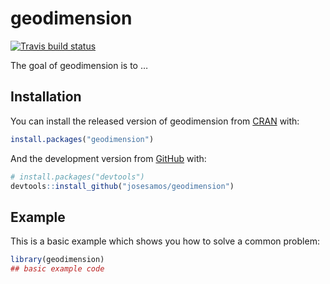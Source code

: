 
<!-- README.md is generated from README.Rmd. Please edit that file -->

# geodimension

<!-- badges: start -->

[![Travis build
status](https://travis-ci.com/josesamos/geodimension.svg?branch=master)](https://travis-ci.com/josesamos/geodimension)
<!-- badges: end -->

The goal of geodimension is to …

## Installation

You can install the released version of geodimension from
[CRAN](https://CRAN.R-project.org) with:

``` r
install.packages("geodimension")
```

And the development version from [GitHub](https://github.com/) with:

``` r
# install.packages("devtools")
devtools::install_github("josesamos/geodimension")
```

## Example

This is a basic example which shows you how to solve a common problem:

``` r
library(geodimension)
## basic example code
```
